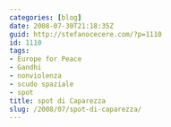 ```yaml
---
categories: [blog]
date: 2008-07-30T21:18:35Z
guid: http://stefanocecere.com/?p=1110
id: 1110
tags:
- Europe for Peace
- Gandhi
- nonviolenza
- scudo spaziale
- spot
title: spot di Caparezza
slug: /2008/07/spot-di-caparezza/
---
```


